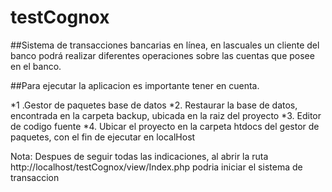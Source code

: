 # testCognox
##Sistema de transacciones bancarias en línea, en lascuales un cliente del banco podrá realizar diferentes operaciones sobre las cuentas que posee en el banco.


##Para ejecutar la aplicacion es importante tener en cuenta. 

 *1 .Gestor de paquetes base de datos
 *2. Restaurar la base de datos, encontrada en la carpeta backup, ubicada en la raiz del proyecto
 *3. Editor de codigo fuente
 *4. Ubicar el proyecto en la carpeta htdocs del gestor de paquetes, con el fin de ejecutar en localHost
 
 
 Nota: Despues de seguir todas las indicaciones, al abrir la ruta http://localhost/testCognox/view/Index.php podria iniciar el sistema de transaccion
